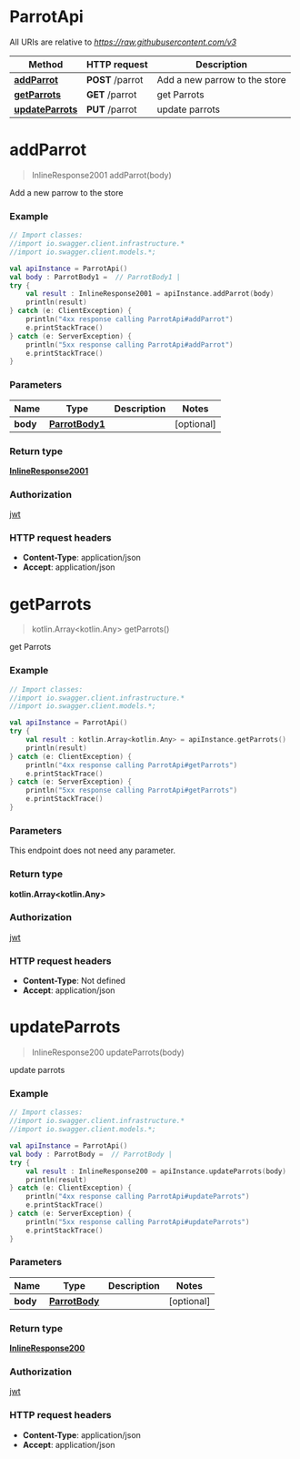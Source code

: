 # ParrotApi

All URIs are relative to *https://raw.githubusercontent.com/v3*

Method | HTTP request | Description
------------- | ------------- | -------------
[**addParrot**](ParrotApi.md#addParrot) | **POST** /parrot | Add a new parrow to the store
[**getParrots**](ParrotApi.md#getParrots) | **GET** /parrot | get Parrots
[**updateParrots**](ParrotApi.md#updateParrots) | **PUT** /parrot | update parrots

<a name="addParrot"></a>
# **addParrot**
> InlineResponse2001 addParrot(body)

Add a new parrow to the store

### Example
```kotlin
// Import classes:
//import io.swagger.client.infrastructure.*
//import io.swagger.client.models.*;

val apiInstance = ParrotApi()
val body : ParrotBody1 =  // ParrotBody1 | 
try {
    val result : InlineResponse2001 = apiInstance.addParrot(body)
    println(result)
} catch (e: ClientException) {
    println("4xx response calling ParrotApi#addParrot")
    e.printStackTrace()
} catch (e: ServerException) {
    println("5xx response calling ParrotApi#addParrot")
    e.printStackTrace()
}
```

### Parameters

Name | Type | Description  | Notes
------------- | ------------- | ------------- | -------------
 **body** | [**ParrotBody1**](ParrotBody1.md)|  | [optional]

### Return type

[**InlineResponse2001**](InlineResponse2001.md)

### Authorization

[jwt](../README.md#jwt)

### HTTP request headers

 - **Content-Type**: application/json
 - **Accept**: application/json

<a name="getParrots"></a>
# **getParrots**
> kotlin.Array&lt;kotlin.Any&gt; getParrots()

get Parrots

### Example
```kotlin
// Import classes:
//import io.swagger.client.infrastructure.*
//import io.swagger.client.models.*;

val apiInstance = ParrotApi()
try {
    val result : kotlin.Array<kotlin.Any> = apiInstance.getParrots()
    println(result)
} catch (e: ClientException) {
    println("4xx response calling ParrotApi#getParrots")
    e.printStackTrace()
} catch (e: ServerException) {
    println("5xx response calling ParrotApi#getParrots")
    e.printStackTrace()
}
```

### Parameters
This endpoint does not need any parameter.

### Return type

**kotlin.Array&lt;kotlin.Any&gt;**

### Authorization

[jwt](../README.md#jwt)

### HTTP request headers

 - **Content-Type**: Not defined
 - **Accept**: application/json

<a name="updateParrots"></a>
# **updateParrots**
> InlineResponse200 updateParrots(body)

update parrots

### Example
```kotlin
// Import classes:
//import io.swagger.client.infrastructure.*
//import io.swagger.client.models.*;

val apiInstance = ParrotApi()
val body : ParrotBody =  // ParrotBody | 
try {
    val result : InlineResponse200 = apiInstance.updateParrots(body)
    println(result)
} catch (e: ClientException) {
    println("4xx response calling ParrotApi#updateParrots")
    e.printStackTrace()
} catch (e: ServerException) {
    println("5xx response calling ParrotApi#updateParrots")
    e.printStackTrace()
}
```

### Parameters

Name | Type | Description  | Notes
------------- | ------------- | ------------- | -------------
 **body** | [**ParrotBody**](ParrotBody.md)|  | [optional]

### Return type

[**InlineResponse200**](InlineResponse200.md)

### Authorization

[jwt](../README.md#jwt)

### HTTP request headers

 - **Content-Type**: application/json
 - **Accept**: application/json

